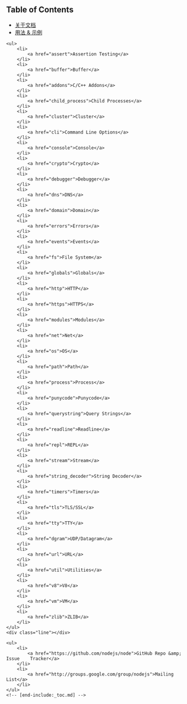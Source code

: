 <div id="toc">
	<h2>Table of Contents</h2>
</div>
<div id="apicontent">
	<!-- [start-include:_toc.md] -->
	<ul>
		<li>
			<a href="documentation">关于文档</a>
		</li>
		<li>
			<a href="synopsis">用法 &amp; 示例</a>
		</li>
	</ul>
	<div class="line"></div>
	
	<ul>
		<li>
			<a href="assert">Assertion Testing</a>
		</li>
		<li>
			<a href="buffer">Buffer</a>
		</li>
		<li>
			<a href="addons">C/C++ Addons</a>
		</li>
		<li>
			<a href="child_process">Child Processes</a>
		</li>
		<li>
			<a href="cluster">Cluster</a>
		</li>
		<li>
			<a href="cli">Command Line Options</a>
		</li>
		<li>
			<a href="console">Console</a>
		</li>
		<li>
			<a href="crypto">Crypto</a>
		</li>
		<li>
			<a href="debugger">Debugger</a>
		</li>
		<li>
			<a href="dns">DNS</a>
		</li>
		<li>
			<a href="domain">Domain</a>
		</li>
		<li>
			<a href="errors">Errors</a>
		</li>
		<li>
			<a href="events">Events</a>
		</li>
		<li>
			<a href="fs">File System</a>
		</li>
		<li>
			<a href="globals">Globals</a>
		</li>
		<li>
			<a href="http">HTTP</a>
		</li>
		<li>
			<a href="https">HTTPS</a>
		</li>
		<li>
			<a href="modules">Modules</a>
		</li>
		<li>
			<a href="net">Net</a>
		</li>
		<li>
			<a href="os">OS</a>
		</li>
		<li>
			<a href="path">Path</a>
		</li>
		<li>
			<a href="process">Process</a>
		</li>
		<li>
			<a href="punycode">Punycode</a>
		</li>
		<li>
			<a href="querystring">Query Strings</a>
		</li>
		<li>
			<a href="readline">Readline</a>
		</li>
		<li>
			<a href="repl">REPL</a>
		</li>
		<li>
			<a href="stream">Stream</a>
		</li>
		<li>
			<a href="string_decoder">String Decoder</a>
		</li>
		<li>
			<a href="timers">Timers</a>
		</li>
		<li>
			<a href="tls">TLS/SSL</a>
		</li>
		<li>
			<a href="tty">TTY</a>
		</li>
		<li>
			<a href="dgram">UDP/Datagram</a>
		</li>
		<li>
			<a href="url">URL</a>
		</li>
		<li>
			<a href="util">Utilities</a>
		</li>
		<li>
			<a href="v8">V8</a>
		</li>
		<li>
			<a href="vm">VM</a>
		</li>
		<li>
			<a href="zlib">ZLIB</a>
		</li>
	</ul>
	<div class="line"></div>
	
	<ul>
		<li>
			<a href="https://github.com/nodejs/node">GitHub Repo &amp; Issue 	Tracker</a>
		</li>
		<li>
			<a href="http://groups.google.com/group/nodejs">Mailing List</a>
		</li>
	</ul>
	<!-- [end-include:_toc.md] -->
</div>

